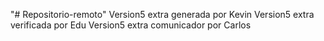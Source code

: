 "# Repositorio-remoto" 
Version5 extra generada por Kevin
Version5 extra verificada por Edu
Version5 extra comunicador por Carlos